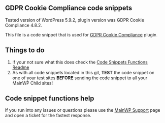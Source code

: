 ## GDPR Cookie Compliance code snippets

Tested version of WordPress 5.9.2, plugin version was GDPR Cookie Compliance 4.8.2.

This file is a code snippet that is used for [GDPR Cookie Compliance](https://wordpress.org/plugins/gdpr-cookie-compliance/) plugin. 

## Things to do

1. If your not sure what this does check the [Code Snippets Functions Readme](https://github.com/mainwp/Code-Snippets-Functions/blob/master/README.md)
2. As with all code snippets located in this git, **TEST** the code snippet on one of your test sites **BEFORE** sending the code snippet to all your MainWP Child sites!

## Code snippet functions help

If you run into any issues or questions please use the [MainWP Support](https://mainwp.com/support/) page and open a ticket for the fastest response.
